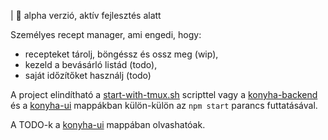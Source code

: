 | :construction: alpha verzió, aktív fejlesztés alatt

Személyes recept manager, ami engedi, hogy:
- recepteket tárolj, böngéssz és ossz meg (wip),
- kezeld a bevásárló listád (todo),
- saját időzítőket használj (todo)

A project elindítható a [start-with-tmux.sh](start-with-tmux.sh) scripttel vagy a [konyha-backend](konyha-backend) és a [konyha-ui](konyha-ui) mappákban külön-külön az
`npm start` parancs futtatásával.

A TODO-k a [konyha-ui](konyha-ui#TODO) mappában olvashatóak.
